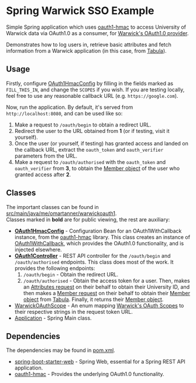 # Spring Warwick SSO Example

Simple Spring application which uses [oauth1-hmac](https://github.com/omarathon/oauth1-hmac) to access University of Warwick data via OAuth1.0 as a consumer, for [Warwick's OAuth1.0 provider](https://warwick.ac.uk/services/its/servicessupport/web/sign-on/help/oauth/apis).

Demonstrates how to log users in, retrieve basic attributes and fetch information from a Warwick application (in this case, from [Tabula](https://github.com/UniversityofWarwick/tabula)).

## Usage

Firstly, configure [OAuth1HmacConfig](src/main/java/me/omartanner/warwickoauth1/OAuth1HmacConfig.java) by filling in the fields marked as `FILL_THIS_IN`, and change the `SCOPES` if you wish. If you are testing locally, feel free to use any reasonable callback URL (e.g. `https://google.com`).  

Now, run the application. By default, it's served from `http://localhost:8080`, and can be used like so:

1. Make a request to `/oauth/begin` to obtain a redirect URL.
1. Redirect the user to the URL obtained from **1** (or if testing, visit it yourself).
1. Once the user (or yourself, if testing) has granted access and landed on the callback URL, extract the `oauth_token` and `oauth_verifier` parameters from the URL.
1. Make a request to `/oauth/authorised` with the `oauth_token` and `oauth_verifier` from **3**, to obtain the [Member object](https://warwick.ac.uk/services/its/servicessupport/web/tabula/api/member/member-object) of the user who granted access after **2**.

## Classes

The important classes can be found in [src/main/java/me/omartanner/warwickoauth1](src/main/java/me/omartanner/warwickoauth1).   
Classes marked in **bold** are for public viewing, the rest are auxiliary:

* [**OAuth1HmacConfig**](src/main/java/me/omartanner/warwickoauth1/OAuth1HmacConfig.java) - Configuration Bean for an OAuth1WithCallback instance, from the [oauth1-hmac](https://github.com/omarathon/oauth1-hmac) library. This class creates an instance of [OAuth1WithCallback](https://omarathon.github.io/oauth1-hmac/oauth1/OAuth1WithCallback.html), which provides the OAuth1.0 functionality, and is injected elsewhere.
* [**OAuth1Controller**](src/main/java/me/omartanner/warwickoauth1/OAuth1Controller.java) - REST API controller for the `/oauth/begin` and `/oauth/authorised` endpoints. This class does most of the work. It provides the following endpoints:
    1. `/oauth/begin` - Obtain the redirect URL.
    1. `/oauth/authorised` - Obtain the access token for a user. Then, makes an [Attributes request](https://warwick.ac.uk/services/its/servicessupport/web/sign-on/development/reference/attributes/) on their behalf to obtain their University ID, and then makes a [Member request](https://warwick.ac.uk/services/its/servicessupport/web/tabula/api/member/retrieve-member) on their behalf to obtain their [Member object](https://warwick.ac.uk/services/its/servicessupport/web/tabula/api/member/member-object) from [Tabula](https://github.com/UniversityofWarwick/tabula). Finally, it returns their [Member object](https://warwick.ac.uk/services/its/servicessupport/web/tabula/api/member/member-object).
* [WarwickOAuthScope](src/main/java/me/omartanner/warwickoauth1/WarwickOAuthScope.java) - An enum mapping [Warwick's OAuth Scopes](https://warwick.ac.uk/services/its/servicessupport/web/sign-on/help/oauth/apis/#scopes) to their respective strings in the request token URL.
* [Application](src/main/java/me/omartanner/warwickoauth1/Application.java) - Spring Main class.

## Dependencies

The dependencies may be found in [pom.xml](pom.xml).

* [spring-boot-starter-web](https://mvnrepository.com/artifact/org.springframework.boot/spring-boot-starter-web) - Spring Web, essential for a Spring REST API application.
* [oauth1-hmac](https://github.com/omarathon/oauth1-hmac) - Provides the underlying OAuth1.0 functionality.